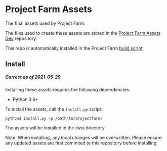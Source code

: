 # Project Farm Assets
The final assets used by Project Farm.

The files used to create these assets are stored in the [Project Farm Assets Dev](https://github.com/snowmeltarcade/projectfarm-assets-dev) repository.

This repo is automatically installed in the Project Farm [build script](https://github.com/snowmeltarcade/projectfarm/blob/main/build.py).

## Install
##### Correct as of 2021-05-29

Installing these assets requires the following dependencies:

* Python 3.6+

To install the assets, call the `install.py` script:

```
python3 install.py -p /path/to/projectfarm/
```

The assets will be installed in the `data` directory.

Note: When installing, any local changes will be overwritten. Please ensure any updated assets are first commited to this repository before installing.